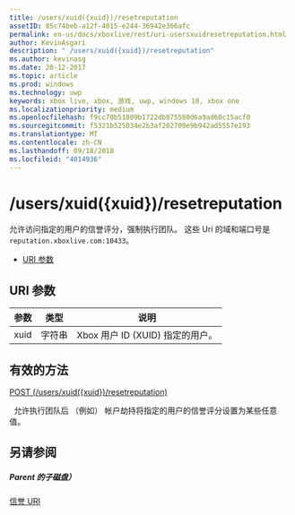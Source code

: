 ```yaml
---
title: /users/xuid({xuid})/resetreputation
assetID: 85c74beb-a12f-4015-e244-36942e366afc
permalink: en-us/docs/xboxlive/rest/uri-usersxuidresetreputation.html
author: KevinAsgari
description: " /users/xuid({xuid})/resetreputation"
ms.author: kevinasg
ms.date: 20-12-2017
ms.topic: article
ms.prod: windows
ms.technology: uwp
keywords: xbox live, xbox, 游戏, uwp, windows 10, xbox one
ms.localizationpriority: medium
ms.openlocfilehash: f9cc70b51809b1722db875580d6a9ad60c15acf0
ms.sourcegitcommit: f5321b525034e2b3af202709e9b942ad5557e193
ms.translationtype: MT
ms.contentlocale: zh-CN
ms.lasthandoff: 09/18/2018
ms.locfileid: "4014936"
---
```

# <a name="usersxuidxuidresetreputation"></a>/users/xuid({xuid})/resetreputation
允许访问指定的用户的信誉评分，强制执行团队。 这些 Uri 的域和端口号是`reputation.xboxlive.com:10433`。
 
  * [URI 参数](#ID4EV)
 
<a id="ID4EV"></a>

 
## <a name="uri-parameters"></a>URI 参数
 
| 参数| 类型| 说明| 
| --- | --- | --- | 
| xuid| 字符串| Xbox 用户 ID (XUID) 指定的用户。| 
  
<a id="ID4EVB"></a>

 
## <a name="valid-methods"></a>有效的方法

[POST (/users/xuid({xuid})/resetreputation)](uri-usersxuidresetreputationpost.md)

&nbsp;&nbsp;允许执行团队后 （例如） 帐户劫持将指定的用户的信誉评分设置为某些任意值。
 
<a id="ID4E6B"></a>

 
## <a name="see-also"></a>另请参阅
 
<a id="ID4EBC"></a>

 
##### <a name="parent"></a>Parent 的子磁盘） 

[信誉 URI](atoc-reference-reputation.md)

   